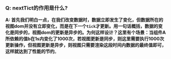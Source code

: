 ### Q: nextTict的作用是什么?

**A: 首先我们明白一点，在我们改变数据时，数据立即发生了变化，但数据所在的视图dom并没有立即变化，而是在下一个`tick`才更新。用一句话概括，数据的变化是同步的，视图dom的更新是异步的。为何这样设计？这里有个场景：当组件A所依赖的值b在1s内变化了1000次，若视图更新是同步，则这里需要执行1000次更新操作，但视图更新是异步，则视图只需要渲染这段时间内数据的最终值即可，这样就达到了性能的节约**。


